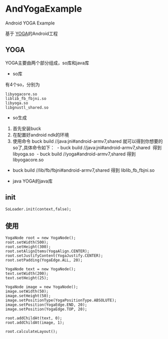 # AndYogaExample
Android YOGA Example 

基于 [YOGA](https://github.com/facebook/yoga)的Android工程

## YOGA
YOGA主要由两个部分组成，so库和java库

* so库

有4个so，分别为
```
libyogacore.so
liblib_fb_fbjni.so
libyoga.so
libgnustl_shared.so
```
* so生成

1. 首先安装buck
2. 在配置好android ndk的环境
3. 使用命令 buck build //java:jni#android-armv7,shared 就可以得到你想要的so了,具体命令如下：
  - buck build //java:jni#android-armv7,shared  得到 libyoga.so
  - buck build //yoga#android-armv7,shared  得到 libyogacore.so
  - buck build //lib/fb/fbjni#android-armv7,shared  得到 liblib_fb_fbjni.so
* java
YOGA的java库

## init

``
SoLoader.init(context,false);
``

##  使用

```
YogaNode root = new YogaNode();
root.setWidth(500);
root.setHeight(300);
root.setAlignItems(YogaAlign.CENTER);
root.setJustifyContent(YogaJustify.CENTER);
root.setPadding(YogaEdge.ALL, 20);

YogaNode text = new YogaNode();
text.setWidth(200);
text.setHeight(25);

YogaNode image = new YogaNode();
image.setWidth(50);
image.setHeight(50);
image.setPositionType(YogaPositionType.ABSOLUTE);
image.setPosition(YogaEdge.END, 20);
image.setPosition(YogaEdge.TOP, 20);

root.addChildAt(text, 0);
root.addChildAt(image, 1);

root.calculateLayout();
```
